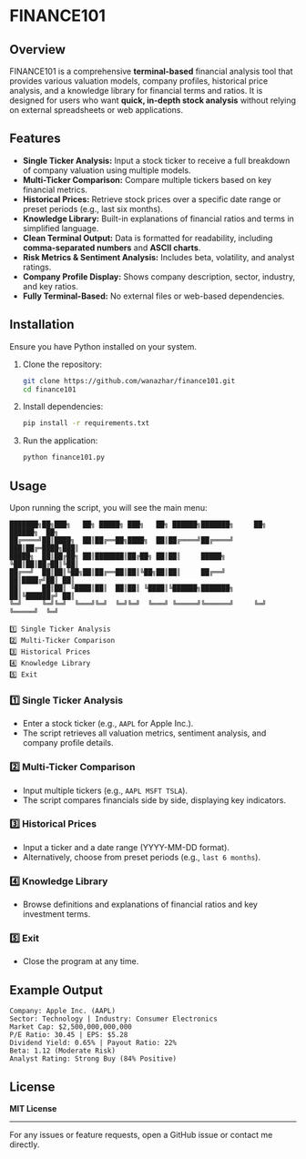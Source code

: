 # FINANCE101

## Overview
FINANCE101 is a comprehensive **terminal-based** financial analysis tool that provides various valuation models, company profiles, historical price analysis, and a knowledge library for financial terms and ratios. It is designed for users who want **quick, in-depth stock analysis** without relying on external spreadsheets or web applications.

## Features
- **Single Ticker Analysis:** Input a stock ticker to receive a full breakdown of company valuation using multiple models.
- **Multi-Ticker Comparison:** Compare multiple tickers based on key financial metrics.
- **Historical Prices:** Retrieve stock prices over a specific date range or preset periods (e.g., last six months).
- **Knowledge Library:** Built-in explanations of financial ratios and terms in simplified language.
- **Clean Terminal Output:** Data is formatted for readability, including **comma-separated numbers** and **ASCII charts**.
- **Risk Metrics & Sentiment Analysis:** Includes beta, volatility, and analyst ratings.
- **Company Profile Display:** Shows company description, sector, industry, and key ratios.
- **Fully Terminal-Based:** No external files or web-based dependencies.

## Installation
Ensure you have Python installed on your system.

1. Clone the repository:
   ```sh
   git clone https://github.com/wanazhar/finance101.git
   cd finance101
   ```
2. Install dependencies:
   ```sh
   pip install -r requirements.txt
   ```
3. Run the application:
   ```sh
   python finance101.py
   ```

## Usage
Upon running the script, you will see the main menu:
```
███████╗██╗███╗   ██╗ █████╗ ███╗   ██╗ ██████╗███████╗     ██╗ ██████╗  ██╗
██╔════╝██║████╗  ██║██╔══██╗████╗  ██║██╔════╝██╔════╝    ███║██╔═████╗███║
█████╗  ██║██╔██╗ ██║███████║██╔██╗ ██║██║     █████╗      ╚██║██║██╔██║╚██║
██╔══╝  ██║██║╚██╗██║██╔══██║██║╚██╗██║██║     ██╔══╝       ██║████╔╝██║ ██║
██║     ██║██║ ╚████║██║  ██║██║ ╚████║╚██████╗███████╗     ██║╚██████╔╝ ██║
╚═╝     ╚═╝╚═╝  ╚═══╝╚═╝  ╚═╝╚═╝  ╚═══╝ ╚═════╝╚══════╝     ╚═╝ ╚═════╝  ╚═╝

1️⃣ Single Ticker Analysis
2️⃣ Multi-Ticker Comparison
3️⃣ Historical Prices
4️⃣ Knowledge Library
5️⃣ Exit
```

### 1️⃣ Single Ticker Analysis
- Enter a stock ticker (e.g., `AAPL` for Apple Inc.).
- The script retrieves all valuation metrics, sentiment analysis, and company profile details.

### 2️⃣ Multi-Ticker Comparison
- Input multiple tickers (e.g., `AAPL MSFT TSLA`).
- The script compares financials side by side, displaying key indicators.

### 3️⃣ Historical Prices
- Input a ticker and a date range (YYYY-MM-DD format).
- Alternatively, choose from preset periods (e.g., `last 6 months`).

### 4️⃣ Knowledge Library
- Browse definitions and explanations of financial ratios and key investment terms.

### 5️⃣ Exit
- Close the program at any time.

## Example Output
```
Company: Apple Inc. (AAPL)
Sector: Technology | Industry: Consumer Electronics
Market Cap: $2,500,000,000,000
P/E Ratio: 30.45 | EPS: $5.28
Dividend Yield: 0.65% | Payout Ratio: 22%
Beta: 1.12 (Moderate Risk)
Analyst Rating: Strong Buy (84% Positive)
```

## License
**MIT License**

---

For any issues or feature requests, open a GitHub issue or contact me directly.

